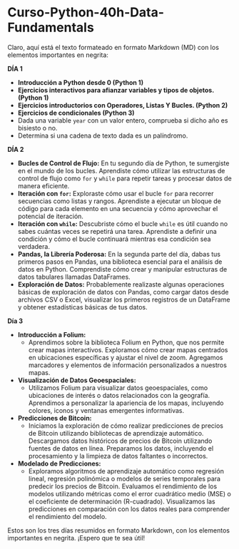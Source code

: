 # Curso-Python-40h-Data-Fundamentals

Claro, aquí está el texto formateado en formato Markdown (MD) con los elementos importantes en negrita:

**DÍA 1**

- **Introducción a Python desde 0 (Python 1)**
- **Ejercicios interactivos para afianzar variables y tipos de objetos. (Python 1)**
- **Ejercicios introductorios con Operadores, Listas Y Bucles. (Python 2)**
- **Ejercicios de condicionales (Python 3)**
- Dada una variable `year` con un valor entero, comprueba si dicho año es bisiesto o no.
- Determina si una cadena de texto dada es un palíndromo.

**DÍA 2**

- **Bucles de Control de Flujo:** En tu segundo día de Python, te sumergiste en el mundo de los bucles. Aprendiste cómo utilizar las estructuras de control de flujo como `for` y `while` para repetir tareas y procesar datos de manera eficiente.
- **Iteración con `for`:** Exploraste cómo usar el bucle `for` para recorrer secuencias como listas y rangos. Aprendiste a ejecutar un bloque de código para cada elemento en una secuencia y cómo aprovechar el potencial de iteración.
- **Iteración con `while`:** Descubriste cómo el bucle `while` es útil cuando no sabes cuántas veces se repetirá una tarea. Aprendiste a definir una condición y cómo el bucle continuará mientras esa condición sea verdadera.
- **Pandas, la Librería Poderosa:** En la segunda parte del día, dabas tus primeros pasos en Pandas, una biblioteca esencial para el análisis de datos en Python. Comprendiste cómo crear y manipular estructuras de datos tabulares llamadas DataFrames.
- **Exploración de Datos:** Probablemente realizaste algunas operaciones básicas de exploración de datos con Pandas, como cargar datos desde archivos CSV o Excel, visualizar los primeros registros de un DataFrame y obtener estadísticas básicas de tus datos.

**Día 3**

- **Introducción a Folium:**
  - Aprendimos sobre la biblioteca Folium en Python, que nos permite crear mapas interactivos. Exploramos cómo crear mapas centrados en ubicaciones específicas y ajustar el nivel de zoom. Agregamos marcadores y elementos de información personalizados a nuestros mapas.
- **Visualización de Datos Geoespaciales:**
  - Utilizamos Folium para visualizar datos geoespaciales, como ubicaciones de interés o datos relacionados con la geografía. Aprendimos a personalizar la apariencia de los mapas, incluyendo colores, iconos y ventanas emergentes informativas.
- **Predicciones de Bitcoin:**
  - Iniciamos la exploración de cómo realizar predicciones de precios de Bitcoin utilizando bibliotecas de aprendizaje automático. Descargamos datos históricos de precios de Bitcoin utilizando fuentes de datos en línea. Preparamos los datos, incluyendo el procesamiento y la limpieza de datos faltantes o incorrectos.
- **Modelado de Predicciones:**
  - Exploramos algoritmos de aprendizaje automático como regresión lineal, regresión polinómica o modelos de series temporales para predecir los precios de Bitcoin. Evaluamos el rendimiento de los modelos utilizando métricas como el error cuadrático medio (MSE) o el coeficiente de determinación (R-cuadrado). Visualizamos las predicciones en comparación con los datos reales para comprender el rendimiento del modelo.

Estos son los tres días resumidos en formato Markdown, con los elementos importantes en negrita. ¡Espero que te sea útil!

